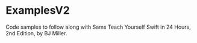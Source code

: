 # ExamplesV2
Code samples to follow along with Sams Teach Yourself Swift in 24 Hours, 2nd Edition, by BJ Miller.
